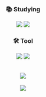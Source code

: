 


<div align="center"><h3>📚 Studying</h3>
<img src="https://img.shields.io/badge/Swift-F05138?style=flat&logo=Swift&logoColor=white"/>
<img src="https://img.shields.io/badge/UIKit-2396F3?style=flat&logo=UIKit&logoColor=white"/>
</div>

<div align="center"><h3>🛠️ Tool</h3>
<img src="https://img.shields.io/badge/GitHub-181717?style=flat&logo=GitHub&logoColor=white"/>
<img src="https://img.shields.io/badge/Slack-4A154B?style=flat&logo=Slack&logoColor=white"/>

</div>
</br>
</br>

<div align="center">
<img src="https://github-readme-stats.vercel.app/api/top-langs/?username=yijiye&layout=compact"><br><br>

<img src="https://github-readme-stats.vercel.app/api?username=yijiye&show_icons=true">
</div>



<!--
**yijiye/yijiye** is a ✨ _special_ ✨ repository because its `README.md` (this file) appears on your GitHub profile.

Here are some ideas to get you started:

- 🔭 I’m currently working on ...
- 🌱 I’m currently learning ...
- 👯 I’m looking to collaborate on ...
- 🤔 I’m looking for help with ...
- 💬 Ask me about ...
- 📫 How to reach me: ...
- 😄 Pronouns: ...
- ⚡ Fun fact: ...
-->

